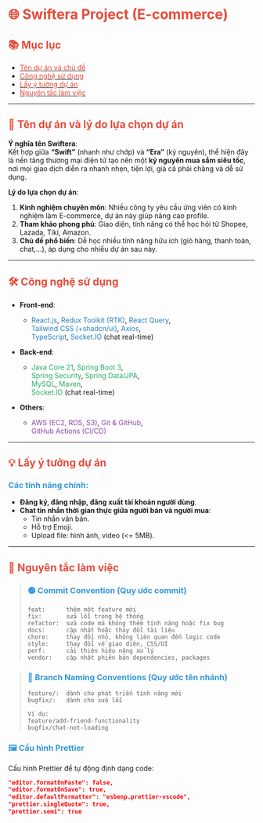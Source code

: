 # <span style="color:#e74c3c;">🌐 Swiftera Project (E-commerce)</span>

## <span style="color:#e74c3c;">📚 Mục lục</span>
- [<span style="color:#e74c3c;">Tên dự án và chủ đề</span>](#tên-dự-án-và-chủ-đề)
- [<span style="color:#e74c3c;">Công nghệ sử dụng</span>](#công-nghệ-sử-dụng)
- [<span style="color:#e74c3c;">Lấy ý tưởng dự án</span>](#lấy-ý-tưởng-dự-án)
- [<span style="color:#e74c3c;">Nguyên tắc làm việc</span>](#nguyên-tắc-làm-việc)

---

## <span id="tên-dự-án-và-chủ-đề" style="color:#e74c3c;">🚀 Tên dự án và lý do lựa chọn dự án</span>
**Ý nghĩa tên Swiftera**:  
Kết hợp giữa **“Swift”** (nhanh như chớp) và **“Era”** (kỷ nguyên), thể hiện đây là nền tảng thương mại điện tử tạo nên một **kỷ nguyên mua sắm siêu tốc**, nơi mọi giao dịch diễn ra nhanh nhẹn, tiện lợi, giá cả phải chăng và dễ sử dụng.

**Lý do lựa chọn dự án**:  
1. **Kinh nghiệm chuyên môn**: Nhiều công ty yêu cầu ứng viên có kinh nghiệm làm E-commerce, dự án này giúp nâng cao profile.  
2. **Tham khảo phong phú**: Giao diện, tính năng có thể học hỏi từ Shopee, Lazada, Tiki, Amazon.  
3. **Chủ đề phổ biến**: Dễ học nhiều tính năng hữu ích (giỏ hàng, thanh toán, chat,...), áp dụng cho nhiều dự án sau này.

---

## <span id="công-nghệ-sử-dụng" style="color:#e74c3c;">🛠️ Công nghệ sử dụng</span>
- **Front-end**:  
  - <span style="color:#2980b9;">React.js</span>, <span style="color:#2980b9;">Redux Toolkit (RTK)</span>, <span style="color:#2980b9;">React Query</span>,  
    <span style="color:#2980b9;">Tailwind CSS (+shadcn/ui)</span>, <span style="color:#2980b9;">Axios</span>,  
    <span style="color:#2980b9;">TypeScript</span>, <span style="color:#2980b9;">Socket.IO</span> (chat real-time)
  
- **Back-end**:  
  - <span style="color:#27ae60;">Java Core 21</span>, <span style="color:#27ae60;">Spring Boot 3</span>,  
    <span style="color:#27ae60;">Spring Security</span>, <span style="color:#27ae60;">Spring Data/JPA</span>,  
    <span style="color:#27ae60;">MySQL</span>, <span style="color:#27ae60;">Maven</span>,  
    <span style="color:#27ae60;">Socket.IO</span> (chat real-time)
  
- **Others**:  
  - <span style="color:#8e44ad;">AWS (EC2, RDS, S3)</span>, <span style="color:#8e44ad;">Git & GitHub</span>,  
    <span style="color:#8e44ad;">GitHub Actions (CI/CD)</span>

---

## <span id="lấy-ý-tưởng-dự-án" style="color:#e74c3c;">💡 Lấy ý tưởng dự án</span>
### <span style="color:#3498db;">Các tính năng chính:</span>
- **Đăng ký, đăng nhập, đăng xuất tài khoản người dùng**.
- **Chat tin nhắn thời gian thực giữa người bán và người mua**:
  - Tin nhắn văn bản.
  - Hỗ trợ Emoji.
  - Upload file: hình ảnh, video (<= 5MB).

---

## <span id="nguyên-tắc-làm-việc" style="color:#e74c3c;">📏 Nguyên tắc làm việc</span>

> ### <span style="color:#3498db;">🟢 Commit Convention (Quy ước commit)</span>
> ```
> feat:      thêm một feature mới
> fix:       sửa lỗi trong hệ thống
> refactor:  sửa code mà không thêm tính năng hoặc fix bug
> docs:      cập nhật hoặc thay đổi tài liệu
> chore:     thay đổi nhỏ, không liên quan đến logic code
> style:     thay đổi về giao diện, CSS/UI
> perf:      cải thiện hiệu năng xử lý
> vendor:    cập nhật phiên bản dependencies, packages
> ```

> ### <span style="color:#3498db;">🔵 Branch Naming Conventions (Quy ước tên nhánh)</span>
> ```
> feature/:  dành cho phát triển tính năng mới
> bugfix/:   dành cho sửa lỗi
>
> Ví dụ:
> feature/add-friend-functionality
> bugfix/chat-not-loading
> ```

### <span style="color:#3498db;">🖼️ Cấu hình Prettier</span>
Cấu hình Prettier để tự động định dạng code:
```json
"editor.formatOnPaste": false,
"editor.formatOnSave": true,
"editor.defaultFormatter": "esbenp.prettier-vscode",
"prettier.singleQuote": true,
"prettier.semi": true
